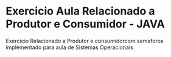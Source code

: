 # Exercicio Aula Relacionado a Produtor e Consumidor - JAVA

 Exercicio Relacionado a Produtor e consumidorcom semaforos implementado para aula de Sistemas Operacionais

